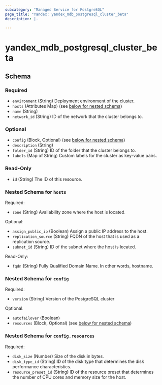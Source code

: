 ```yaml
---
subcategory: "Managed Service for PostgreSQL"
page_title: "Yandex: yandex_mdb_postgresql_cluster_beta"
description: |-
  
---
```


# yandex_mdb_postgresql_cluster_beta

<!-- schema generated by tfplugindocs -->
## Schema

### Required

- `environment` (String) Deployment environment of the cluster.
- `hosts` (Attributes Map) (see [below for nested schema](#nestedatt--hosts))
- `name` (String)
- `network_id` (String) ID of the network that the cluster belongs to.

### Optional

- `config` (Block, Optional) (see [below for nested schema](#nestedblock--config))
- `description` (String)
- `folder_id` (String) ID of the folder that the cluster belongs to.
- `labels` (Map of String) Custom labels for the cluster as key-value pairs.

### Read-Only

- `id` (String) The ID of this resource.

<a id="nestedatt--hosts"></a>
### Nested Schema for `hosts`

Required:

- `zone` (String) Availability zone where the host is located.

Optional:

- `assign_public_ip` (Boolean) Assign a public IP address to the host.
- `replication_source` (String) FQDN of the host that is used as a replication source.
- `subnet_id` (String) ID of the subnet where the host is located.

Read-Only:

- `fqdn` (String) Fully Qualified Domain Name. In other words, hostname.


<a id="nestedblock--config"></a>
### Nested Schema for `config`

Required:

- `version` (String) Version of the PostgreSQL cluster

Optional:

- `autofailover` (Boolean)
- `resources` (Block, Optional) (see [below for nested schema](#nestedblock--config--resources))

<a id="nestedblock--config--resources"></a>
### Nested Schema for `config.resources`

Required:

- `disk_size` (Number) Size of the disk in bytes.
- `disk_type_id` (String) ID of the disk type that determines the disk performance characteristics.
- `resource_preset_id` (String) ID of the resource preset that determines the number of CPU cores and memory size for the host.
